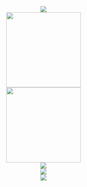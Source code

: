 <div align="center"> <img src="https://metrics.lecoq.io/Draper-crypto?template=classic&base=header%2C%20activity%2C%20community%2C%20repositories%2C%20metadata&base.indepth=false&base.hireable=false&base.skip=false&config.timezone=Asia%2FSingapore"> </div>

<div align="center"> <img height="200px" src="https://github-readme-stats.vercel.app/api?username=Draper-crypto&show_icons=true&theme=flag-india"/> </div>

<div align="center"> <img height="200px" src="https://github-readme-stats.vercel.app/api/top-langs/?username=Draper-crypto&layout=compact"/> </div>

<div align="center"> <img src="https://github-profile-trophy.vercel.app/?username=Draper-crypto&row=2&column=3&theme=flat&margin-w=15&margin-h=15&no-bg=true&no-frame=true"/> </div>

<div align="center"> <img src="https://github-readme-activity-graph.vercel.app/graph?username=Ashutosh00710&theme=Default"/> </div>

<div align="center"> <img src=https://streak-stats.demolab.com/?user=DenverCoder1)](https://git.io/streak-stats"/> </div>


